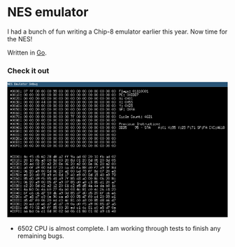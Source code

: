 # NES emulator

I had a bunch of fun writing a Chip-8 emulator earlier this year. Now time for the NES!

Written in [Go](https://golang.org/).

### Check it out

![demo](media/nes_emu.gif)

- 6502 CPU is almost complete. I am working through tests to finish any remaining bugs.
